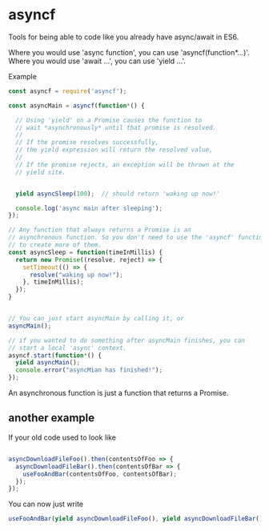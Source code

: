 # asyncf

Tools for being able to code like you already have async/await in ES6.

Where you would use 'async function', you can use 'asyncf(function*...)'.
Where you would use 'await ...', you can use 'yield ...'.

Example

```javascript
const asyncf = require('asyncf');

const asyncMain = asyncf(function*() {

  // Using 'yield' on a Promise causes the function to
  // wait *asynchronously* until that promise is resolved.
  //
  // If the promise resolves successfully,
  // the yield expression will return the resolved value,
  //
  // If the promise rejects, an exception will be thrown at the
  // yield site.


  yield asyncSleep(100);  // should return 'waking up now!'

  console.log('async main after sleeping');
});

// Any function that always returns a Promise is an
// asynchronous function. So you don't need to use the 'asyncf' function
// to create more of them.
const asyncSleep = function(timeInMillis) {
  return new Promise((resolve, reject) => {
    setTimeout(() => {
      resolve("waking up now!");
    }, timeInMillis);
  });
}


// You can just start asyncMain by calling it, or
asyncMain();

// if you wanted to do something after asyncMain finishes, you can
// start a local 'async' context.
asyncf.start(function*() {
  yield asyncMain();
  console.error("asyncMian has finished!");
});
```

An asynchronous function is just a function that returns a Promise.


## another example

If your old code used to look like

```javascript

asyncDownloadFileFoo().then(contentsOfFoo => {
  asyncDownloadFileBar().then(contentsOfBar => {
    useFooAndBar(contentsOfFoo, contentsOfBar);
  });
});

```

You can now just write

```javascript
useFooAndBar(yield asyncDownloadFileFoo(), yield asyncDownloadFileBar());
```

